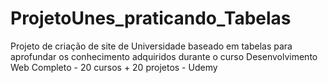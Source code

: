 # ProjetoUnes_praticando_Tabelas
 Projeto de criação de site de Universidade baseado em tabelas para aprofundar os conhecimento adquiridos durante o curso Desenvolvimento Web Completo - 20 cursos + 20 projetos - Udemy
